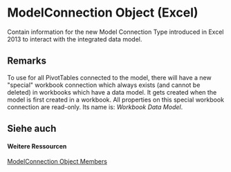 
# ModelConnection Object (Excel)

Contain information for the new Model Connection Type introduced in Excel 2013 to interact with the integrated data model.


## Remarks

To use for all PivotTables connected to the model, there will have a new "special" workbook connection which always exists (and cannot be deleted) in workbooks which have a data model. It gets created when the model is first created in a workbook. All properties on this special workbook connection are read-only. Its name is: _Workbook Data Model_.


## Siehe auch


#### Weitere Ressourcen


[ModelConnection Object Members](http://msdn.microsoft.com/library/6909811e-5ef3-ba36-9949-8008444f0b00%28Office.15%29.aspx)